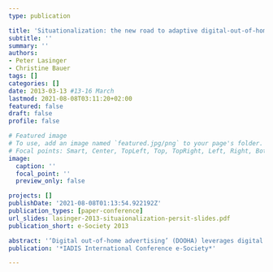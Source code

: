 ```yaml
---
type: publication

title: 'Situationalization: the new road to adaptive digital-out-of-home advertising'
subtitle: ''
summary: ''
authors:
- Peter Lasinger
- Christine Bauer
tags: []
categories: []
date: 2013-03-13 #13-16 March
lastmod: 2021-08-08T03:11:20+02:00
featured: false
draft: false
profile: false

# Featured image
# To use, add an image named `featured.jpg/png` to your page's folder.
# Focal points: Smart, Center, TopLeft, Top, TopRight, Left, Right, BottomLeft, Bottom, BottomRight.
image:
  caption: ''
  focal_point: ''
  preview_only: false

projects: []
publishDate: '2021-08-08T01:13:54.922192Z'
publication_types: [paper-conference]
url_slides: lasinger-2013-situaionalization-persit-slides.pdf
publication_short: e-Society 2013

abstract: '‘Digital out-of-home advertising’ (DOOHA) leverages digital screens to reach out to consumers at any time and anywhere in public space. While personalization---tailoring advertisements to an individual---has proven successful for advertising, this concept has its limitations. Particularly challenging are privacy concerns and negative perceptions caused by personalized advertisements. We propose situationalization---adapting advertisements based on the current situation---as a promising (additional) option. The suggested PERSIT matrix (PERsonalizationSITuationalization) structures the available adaptation strategies. It helps advertisers and system designers to make educated strategy decisions for adaptive DOOHA system designs.'
publication: '*IADIS International Conference e-Society*'

---
```

